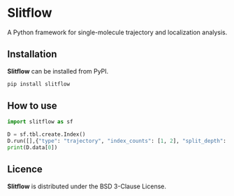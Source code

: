 # Slitflow

A Python framework for single-molecule trajectory and localization
analysis.

## Installation
**Slitflow** can be installed from PyPI.

```bash
pip install slitflow
```

## How to use

```Python
import slitflow as sf

D = sf.tbl.create.Index()
D.run([],{"type": "trajectory", "index_counts": [1, 2], "split_depth": 0})
print(D.data[0])
```

## Licence
**Slitflow** is distributed under the BSD 3-Clause License. 

